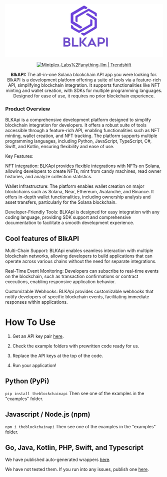 <a name="readme-top"></a>

![Alt text](https://raw.githubusercontent.com/BlkAPI/BlkAPI/main/bannerblk.png)


<div align='center'>
<a href="https://trendshift.io/repositories/2415" target="_blank"><img src="https://trendshift.io/api/badge/repositories/2415" alt="Mintplex-Labs%2Fanything-llm | Trendshift" style="width: 250px; height: 55px;" width="250" height="55"/></a>
</div>


<p align="center">
    <b>BlkAPI:</b> The all-in-one Solana blcokchain API app you were looking for.<br />
    BlkAPI is a development platform offering a suite of tools via a feature-rich API, simplifying blockchain integration. It supports functionalities like NFT minting and wallet creation, with SDKs for multiple programming languages. Designed for ease of use, it requires no prior blockchain experience.
</p>

### Product Overview

BLKApi is a comprehensive development platform designed to simplify blockchain integration for developers. It offers a robust suite of tools accessible through a feature-rich API, enabling functionalities such as NFT minting, wallet creation, and NFT tracking. The platform supports multiple programming languages, including Python, JavaScript, TypeScript, C#, Swift, and Kotlin, ensuring flexibility and ease of use.

Key Features:

NFT Integration: BLKApi provides flexible integrations with NFTs on Solana, allowing developers to create NFTs, mint from candy machines, read owner histories, and analyze collection statistics.

Wallet Infrastructure: The platform enables wallet creation on major blockchains such as Solana, Near, Ethereum, Avalanche, and Binance. It offers in-depth wallet functionalities, including ownership analysis and asset transfers, particularly for the Solana blockchain.

Developer-Friendly Tools: BLKApi is designed for easy integration with any coding language, providing SDK support and comprehensive documentation to facilitate a smooth development experience.

## Cool features of BlkAPI

Multi-Chain Support: BLKApi enables seamless interaction with multiple blockchain networks, allowing developers to build applications that can operate across various chains without the need for separate integrations.

Real-Time Event Monitoring: Developers can subscribe to real-time events on the blockchain, such as transaction confirmations or contract executions, enabling responsive application behavior.

Customizable Webhooks: BLKApi provides customizable webhooks that notify developers of specific blockchain events, facilitating immediate responses within applications.

# How To Use

1) Get an API key pair <a href="https://blkapilabs.com/dashboard">here</a>.

2) Check the example folders with prewritten code ready for us.

3) Replace the API keys at the top of the code.

4) Run your application!


## Python (PyPi)

`pip install theblockchainapi`
Then see one of the examples in the "examples" folder.

## Javascript / Node.js (npm)

`npm i theblockchainapi`
Then see one of the examples in the "examples" folder.

## Go, Java, Kotlin, PHP, Swift, and Typescript

We have published auto-generated wrappers <a href="https://blkapilabs.com/docs">here</a>.

We have not tested them. If you run into any issues, publish one <a href="https://github.com/BlkAPI/BlkAPI">here</a>.


